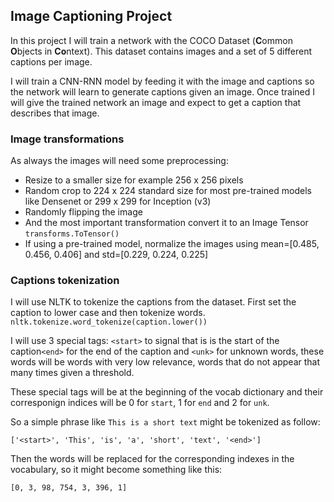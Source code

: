 ## Image Captioning Project
In this project I will train a network with the COCO Dataset (**C**ommon **O**bjects in **Co**ntext). This dataset contains images and a set of 5 different captions per image.

I will train a CNN-RNN model by feeding it with the image and captions so the network will learn to generate captions given an image. Once trained I will give the trained network an image and expect to get a caption that describes that image.

### Image transformations
As always the images will need some preprocessing:

* Resize to a smaller size for example 256 x 256 pixels
* Random crop to 224 x 224 standard size for most pre-trained models like Densenet or 299 x 299 for Inception (v3)
* Randomly flipping the image
* And the most important transformation convert it to an Image Tensor ```transforms.ToTensor()```
* If using a pre-trained model, normalize the images using mean=[0.485, 0.456, 0.406] and std=[0.229, 0.224, 0.225] 

### Captions tokenization
I will use NLTK to tokenize the captions from the dataset.
First set the caption to lower case and then tokenize words.  
```nltk.tokenize.word_tokenize(caption.lower())```  

I will use 3 special tags: ```<start>``` to signal that is is the start of the caption```<end>``` for the end of the caption and ```<unk>``` for unknown words, these words will be words with very low relevance, words that do not appear that many times given a threshold.

These special tags will be at the beginning of the vocab dictionary and their corresponign indices will be 0 for ```start```, 1 for ```end``` and 2 for ```unk```.

So a simple phrase like ```This is a short text``` might be tokenized as follow:

```['<start>', 'This', 'is', 'a', 'short', 'text', '<end>']```

Then the words will be replaced for the corresponding indexes in the vocabulary, so it might become something like this:

```[0, 3, 98, 754, 3, 396, 1]```





